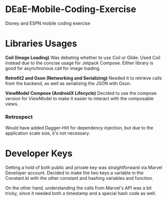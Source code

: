 # DEaE-Mobile-Coding-Exercise
Disney and ESPN mobile coding exercise

# Libraries Usages

**Coil (Image Loading)**
Was debating whether to use Coil or Glide. Used Coil instead due to the concise usage for Jetpack Compose. Either library is good for asynchronous call for image loading.

**Retrofit2 and Gson (Networking and Serializing)**
Needed it to retrieve calls from the backend, as well as serializing the JSON with Gson.

**ViewModel Compose (AndroidX Lifecycle)**
Decided to use the compose version for ViewModel to make it easier to interact with the composable views.

### Retrospect
Would have added Dagger-Hilt for dependency injection, but due to the application scale size, it's not necessary.

# Developer Keys

Getting a hold of both public and private key was straightforward via Marvel Developer account.
Decided to make the two keys a variable in the Constant.kt with the other constant and hashing variables and function.

On the other hand, understanding the calls from Marvel's API was a bit tricky, since it needed both a timestamp and a special hash code as well.
